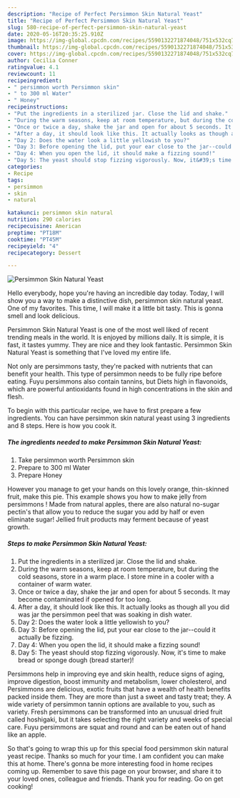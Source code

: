 ```yaml
---
description: "Recipe of Perfect Persimmon Skin Natural Yeast"
title: "Recipe of Perfect Persimmon Skin Natural Yeast"
slug: 580-recipe-of-perfect-persimmon-skin-natural-yeast
date: 2020-05-16T20:35:25.910Z
image: https://img-global.cpcdn.com/recipes/5590132271874048/751x532cq70/persimmon-skin-natural-yeast-recipe-main-photo.jpg
thumbnail: https://img-global.cpcdn.com/recipes/5590132271874048/751x532cq70/persimmon-skin-natural-yeast-recipe-main-photo.jpg
cover: https://img-global.cpcdn.com/recipes/5590132271874048/751x532cq70/persimmon-skin-natural-yeast-recipe-main-photo.jpg
author: Cecilia Conner
ratingvalue: 4.1
reviewcount: 11
recipeingredient:
- " persimmon worth Persimmon skin"
- " to 300 ml Water"
- " Honey"
recipeinstructions:
- "Put the ingredients in a sterilized jar. Close the lid and shake."
- "During the warm seasons, keep at room temperature, but during the cold seasons, store in a warm place. I store mine in a cooler with a container of warm water."
- "Once or twice a day, shake the jar and open for about 5 seconds. It may become contaminated if opened for too long."
- "After a day, it should look like this. It actually looks as though all you did was jar the persimmon peel that was soaking in dish water."
- "Day 2: Does the water look a little yellowish to you?"
- "Day 3: Before opening the lid, put your ear close to the jar--could it actually be fizzing."
- "Day 4: When you open the lid, it should make a fizzing sound!"
- "Day 5: The yeast should stop fizzing vigorously. Now, it&#39;s time to make bread or sponge dough (bread starter)!"
categories:
- Recipe
tags:
- persimmon
- skin
- natural

katakunci: persimmon skin natural 
nutrition: 290 calories
recipecuisine: American
preptime: "PT18M"
cooktime: "PT45M"
recipeyield: "4"
recipecategory: Dessert

---
```



![Persimmon Skin Natural Yeast](https://img-global.cpcdn.com/recipes/5590132271874048/751x532cq70/persimmon-skin-natural-yeast-recipe-main-photo.jpg)

Hello everybody, hope you're having an incredible day today. Today, I will show you a way to make a distinctive dish, persimmon skin natural yeast. One of my favorites. This time, I will make it a little bit tasty. This is gonna smell and look delicious.

Persimmon Skin Natural Yeast is one of the most well liked of recent trending meals in the world. It is enjoyed by millions daily. It is simple, it is fast, it tastes yummy. They are nice and they look fantastic. Persimmon Skin Natural Yeast is something that I've loved my entire life.

Not only are persimmons tasty, they&#39;re packed with nutrients that can benefit your health. This type of persimmon needs to be fully ripe before eating. Fuyu persimmons also contain tannins, but Diets high in flavonoids, which are powerful antioxidants found in high concentrations in the skin and flesh.


To begin with this particular recipe, we have to first prepare a few ingredients. You can have persimmon skin natural yeast using 3 ingredients and 8 steps. Here is how you cook it.

<!--inarticleads1-->

##### The ingredients needed to make Persimmon Skin Natural Yeast:

1. Take  persimmon worth Persimmon skin
1. Prepare  to 300 ml Water
1. Prepare  Honey


However you manage to get your hands on this lovely orange, thin-skinned fruit, make this pie. This example shows you how to make jelly from persimmons ! Made from natural apples, there are also natural no-sugar pectin&#39;s that allow you to reduce the sugar you add by half or even eliminate sugar! Jellied fruit products may ferment because of yeast growth. 

<!--inarticleads2-->

##### Steps to make Persimmon Skin Natural Yeast:

1. Put the ingredients in a sterilized jar. Close the lid and shake.
1. During the warm seasons, keep at room temperature, but during the cold seasons, store in a warm place. I store mine in a cooler with a container of warm water.
1. Once or twice a day, shake the jar and open for about 5 seconds. It may become contaminated if opened for too long.
1. After a day, it should look like this. It actually looks as though all you did was jar the persimmon peel that was soaking in dish water.
1. Day 2: Does the water look a little yellowish to you?
1. Day 3: Before opening the lid, put your ear close to the jar--could it actually be fizzing.
1. Day 4: When you open the lid, it should make a fizzing sound!
1. Day 5: The yeast should stop fizzing vigorously. Now, it&#39;s time to make bread or sponge dough (bread starter)!


Persimmons help in improving eye and skin health, reduce signs of aging, improve digestion, boost immunity and metabolism, lower cholesterol, and Persimmons are delicious, exotic fruits that have a wealth of health benefits packed inside them. They are more than just a sweet and tasty treat; they. A wide variety of persimmon tannin options are available to you, such as variety. Fresh persimmons can be transformed into an unusual dried fruit called hoshigaki, but it takes selecting the right variety and weeks of special care. Fuyu persimmons are squat and round and can be eaten out of hand like an apple. 

So that's going to wrap this up for this special food persimmon skin natural yeast recipe. Thanks so much for your time. I am confident you can make this at home. There's gonna be more interesting food in home recipes coming up. Remember to save this page on your browser, and share it to your loved ones, colleague and friends. Thank you for reading. Go on get cooking!
